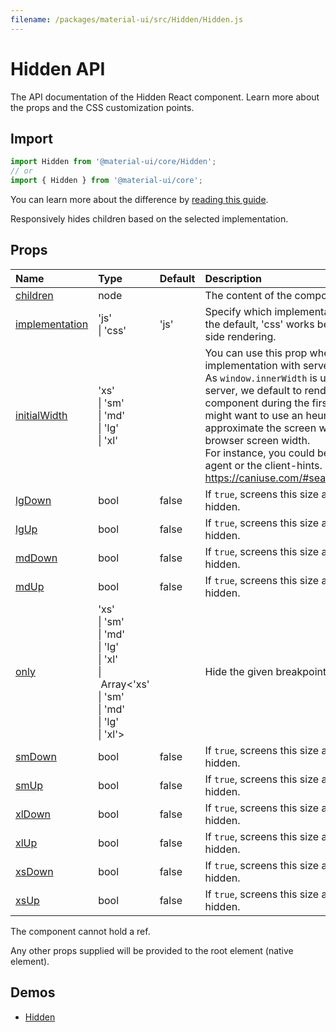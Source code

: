 ```yaml
---
filename: /packages/material-ui/src/Hidden/Hidden.js
---
```


<!--- This documentation is automatically generated, do not try to edit it. -->

# Hidden API

<p class="description">The API documentation of the Hidden React component. Learn more about the props and the CSS customization points.</p>

## Import

```js
import Hidden from '@material-ui/core/Hidden';
// or
import { Hidden } from '@material-ui/core';
```

You can learn more about the difference by [reading this guide](/guides/minimizing-bundle-size/).

Responsively hides children based on the selected implementation.

## Props

| Name | Type | Default | Description |
|:-----|:-----|:--------|:------------|
| <a class="anchor-link" id="props--children"></a><a href="#props--children" class="prop-name">children</a> | <span class="prop-type">node</span> |  | The content of the component. |
| <a class="anchor-link" id="props--implementation"></a><a href="#props--implementation" class="prop-name">implementation</a> | <span class="prop-type">'js'<br>&#124;&nbsp;'css'</span> | <span class="prop-default">'js'</span> | Specify which implementation to use.  'js' is the default, 'css' works better for server-side rendering. |
| <a class="anchor-link" id="props--initialWidth"></a><a href="#props--initialWidth" class="prop-name">initialWidth</a> | <span class="prop-type">'xs'<br>&#124;&nbsp;'sm'<br>&#124;&nbsp;'md'<br>&#124;&nbsp;'lg'<br>&#124;&nbsp;'xl'</span> |  | You can use this prop when choosing the `js` implementation with server-side rendering.<br>As `window.innerWidth` is unavailable on the server, we default to rendering an empty component during the first mount. You might want to use an heuristic to approximate the screen width of the client browser screen width.<br>For instance, you could be using the user-agent or the client-hints. https://caniuse.com/#search=client%20hint |
| <a class="anchor-link" id="props--lgDown"></a><a href="#props--lgDown" class="prop-name">lgDown</a> | <span class="prop-type">bool</span> | <span class="prop-default">false</span> | If `true`, screens this size and down will be hidden. |
| <a class="anchor-link" id="props--lgUp"></a><a href="#props--lgUp" class="prop-name">lgUp</a> | <span class="prop-type">bool</span> | <span class="prop-default">false</span> | If `true`, screens this size and up will be hidden. |
| <a class="anchor-link" id="props--mdDown"></a><a href="#props--mdDown" class="prop-name">mdDown</a> | <span class="prop-type">bool</span> | <span class="prop-default">false</span> | If `true`, screens this size and down will be hidden. |
| <a class="anchor-link" id="props--mdUp"></a><a href="#props--mdUp" class="prop-name">mdUp</a> | <span class="prop-type">bool</span> | <span class="prop-default">false</span> | If `true`, screens this size and up will be hidden. |
| <a class="anchor-link" id="props--only"></a><a href="#props--only" class="prop-name">only</a> | <span class="prop-type">'xs'<br>&#124;&nbsp;'sm'<br>&#124;&nbsp;'md'<br>&#124;&nbsp;'lg'<br>&#124;&nbsp;'xl'<br>&#124;&nbsp;Array&lt;'xs'<br>&#124;&nbsp;'sm'<br>&#124;&nbsp;'md'<br>&#124;&nbsp;'lg'<br>&#124;&nbsp;'xl'&gt;</span> |  | Hide the given breakpoint(s). |
| <a class="anchor-link" id="props--smDown"></a><a href="#props--smDown" class="prop-name">smDown</a> | <span class="prop-type">bool</span> | <span class="prop-default">false</span> | If `true`, screens this size and down will be hidden. |
| <a class="anchor-link" id="props--smUp"></a><a href="#props--smUp" class="prop-name">smUp</a> | <span class="prop-type">bool</span> | <span class="prop-default">false</span> | If `true`, screens this size and up will be hidden. |
| <a class="anchor-link" id="props--xlDown"></a><a href="#props--xlDown" class="prop-name">xlDown</a> | <span class="prop-type">bool</span> | <span class="prop-default">false</span> | If `true`, screens this size and down will be hidden. |
| <a class="anchor-link" id="props--xlUp"></a><a href="#props--xlUp" class="prop-name">xlUp</a> | <span class="prop-type">bool</span> | <span class="prop-default">false</span> | If `true`, screens this size and up will be hidden. |
| <a class="anchor-link" id="props--xsDown"></a><a href="#props--xsDown" class="prop-name">xsDown</a> | <span class="prop-type">bool</span> | <span class="prop-default">false</span> | If `true`, screens this size and down will be hidden. |
| <a class="anchor-link" id="props--xsUp"></a><a href="#props--xsUp" class="prop-name">xsUp</a> | <span class="prop-type">bool</span> | <span class="prop-default">false</span> | If `true`, screens this size and up will be hidden. |

The component cannot hold a ref.

Any other props supplied will be provided to the root element (native element).

## Demos

- [Hidden](/components/hidden/)

